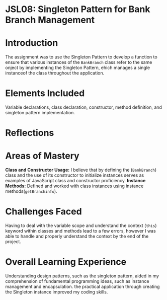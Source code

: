 # JSL08: Singleton Pattern for Bank Branch Management
# Introduction
The assignment was to use the Singleton Pattern to develop a function to ensure that various instances of the `BankBranch` class refer to the same onject by implementing the Singleton Pattern, ehich manages a single instanceof the class throughout the application.

# Elements Included
Variable declarations, class declaration, constructor, method definition, and singleton pattern implementation.

# Reflections
# Areas of Mastery
**Class and Constructor Usage:** I believe that by defining the (`BankBranch`) class and the use of its constructor to initialize instances serves as examples of JavaScript class and constructor proficiency.
**Instance Methods:** Defined and worked with class instances using instance methods(`getBranchinfo`).

# Challenges Faced
Having to deal with the variable scope and understand the context (`this`) keyword within classes and methods lead to a few errors, however I was able to handle and properly understand the context by the end of the project. 

# Overall Learning Experience
Understanding design patterns, such as the singleton pattern, aided in my comprehension of fundamental programming ideas, such as instance management and encapsulation. the practical application through creating the Singleton instance improved my coding skills.